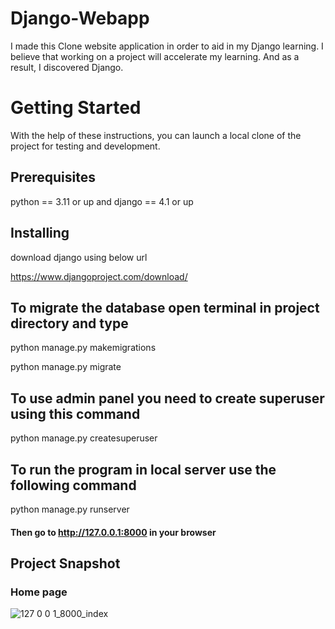 # Django-Webapp
I made this Clone website application in order to aid in my Django learning. I believe that working on a project will accelerate my learning. And as a result, I discovered Django.

# Getting Started
With the help of these instructions, you can launch a local clone of the project for testing and development.

## Prerequisites
python == 3.11 or up and django == 4.1 or up

## Installing
download django using below url

https://www.djangoproject.com/download/

## To migrate the database open terminal in project directory and type
python manage.py makemigrations

python manage.py migrate

## To use admin panel you need to create superuser using this command
python manage.py createsuperuser

## To run the program in local server use the following command 
python manage.py runserver

#### Then go to http://127.0.0.1:8000 in your browser

## Project Snapshot
### Home page

![127 0 0 1_8000_index](https://github.com/rutuja20901/Django-Webapp/assets/77929443/bc1fa9a4-8f99-4193-8c80-d61f2b57f808)


